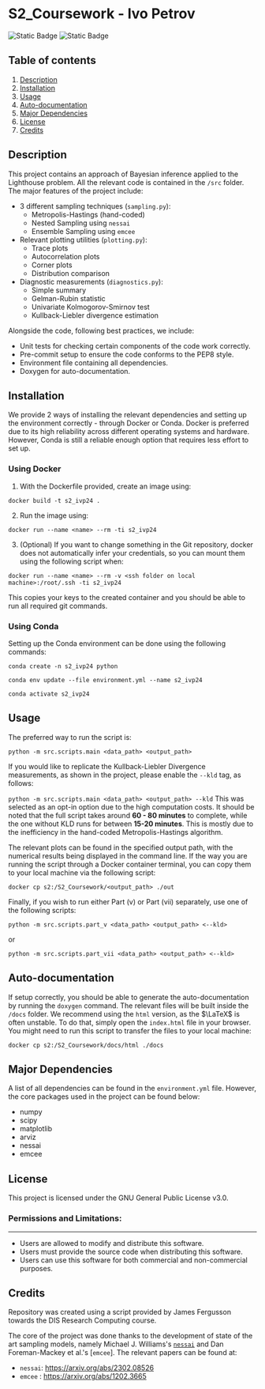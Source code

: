 # S2_Coursework - Ivo Petrov
![Static Badge](https://img.shields.io/badge/build-passing-lime)
![Static Badge](https://img.shields.io/badge/logo-gitlab-blue?logo=gitlab)

## Table of contents
1. [Description](#description)
2. [Installation](#Installation)
3. [Usage](#usage)
4. [Auto-documentation](#auto-documentation)
5. [Major Dependencies](#major-dependencies)
6. [License](#license)
7. [Credits](#credits)

## Description
This project contains an approach of Bayesian inference applied to the Lighthouse problem. All the relevant code is contained in the `/src` folder.
The major features of the project include:
- 3 different sampling techniques (`sampling.py`):
    - Metropolis-Hastings (hand-coded)
    - Nested Sampling using `nessai`
    - Ensemble Sampling using `emcee`
- Relevant plotting utilities (`plotting.py`):
    - Trace plots
    - Autocorrelation plots
    - Corner plots
    - Distribution comparison
- Diagnostic measurements (`diagnostics.py`):
    - Simple summary
    - Gelman-Rubin statistic
    - Univariate Kolmogorov-Smirnov test
    - Kullback-Liebler divergence estimation

Alongside the code, following best practices, we include:
- Unit tests for checking certain components of the code work correctly.
- Pre-commit setup to ensure the code conforms to the PEP8 style.
- Environment file containing all dependencies.
- Doxygen for auto-documentation.

## Installation
We provide 2 ways of installing the relevant dependencies and setting up the environment correctly - through Docker or Conda. Docker is preferred due to its high reliability across different operating systems and hardware. However, Conda is still a reliable enough option that requires less effort to set up.

### Using Docker
1. With the Dockerfile provided, create an image using:

```docker build -t s2_ivp24 .```

2. Run the image using:

```docker run --name <name> --rm -ti s2_ivp24```

3. (Optional) If you want to change something in the Git repository, docker does not automatically infer your credentials, so you can mount them using the following script when:

```docker run --name <name> --rm -v <ssh folder on local machine>:/root/.ssh -ti s2_ivp24```

This copies your keys to the created container and you should be able to run all required git commands.

### Using Conda

Setting up the Conda environment can be done using the following commands:

``conda create -n s2_ivp24 python``

``conda env update --file environment.yml --name s2_ivp24``

``conda activate s2_ivp24``

## Usage
The preferred way to run the script is:

``python -m src.scripts.main <data_path> <output_path>``

If you would like to replicate the Kullback-Liebler Divergence measurements, as shown in the project, please enable the `--kld` tag, as follows:

``python -m src.scripts.main <data_path> <output_path> --kld``
This was selected as an opt-in option due to the high computation costs. It should be noted that the full script takes around **60 - 80 minutes** to complete, while the one without KLD runs for between **15-20 minutes**. This is mostly due to the inefficiency in the hand-coded Metropolis-Hastings algorithm.

The relevant plots can be found in the specified output path, with the numerical results being displayed in the command line. If the way you are running the script through a Docker container terminal, you can copy them to your local machine via the following script:

``docker cp s2:/S2_Coursework/<output_path> ./out``

Finally, if you wish to run either Part (v) or Part (vii) separately, use one of the following scripts:

``python -m src.scripts.part_v <data_path> <output_path> <--kld>``

or

``python -m src.scripts.part_vii <data_path> <output_path> <--kld>``

## Auto-documentation

If setup correctly, you should be able to generate the auto-documentation by running the `doxygen` command. The relevant files will be built inside the `/docs` folder. We recommend using the `html` version, as the $\LaTeX$ is often unstable. To do that, simply open the `index.html` file in your browser. You might need to run this script to transfer the files to your local machine:

``docker cp s2:/S2_Coursework/docs/html ./docs``

## Major Dependencies
A list of all dependencies can be found in the `environment.yml` file. However, the core packages used in the project can be found below:

- numpy
- scipy
- matplotlib
- arviz
- nessai
- emcee

## License
This project is licensed under the GNU General Public License v3.0.

### Permissions and Limitations:
-----------------------------
- Users are allowed to modify and distribute this software.
- Users must provide the source code when distributing this software.
- Users can use this software for both commercial and non-commercial purposes.

## Credits
Repository was created using a script provided by James Fergusson towards the DIS Research Computing course.

The core of the project was done thanks to the development of state of the art sampling models, namely Michael J. Williams's [`nessai`](https://nessai.readthedocs.io/en/latest/) and Dan Foreman-Mackey et al.'s [`emcee`]. The relevant papers can be found at:
 - `nessai`: https://arxiv.org/abs/2302.08526
 - `emcee` : https://arxiv.org/abs/1202.3665
